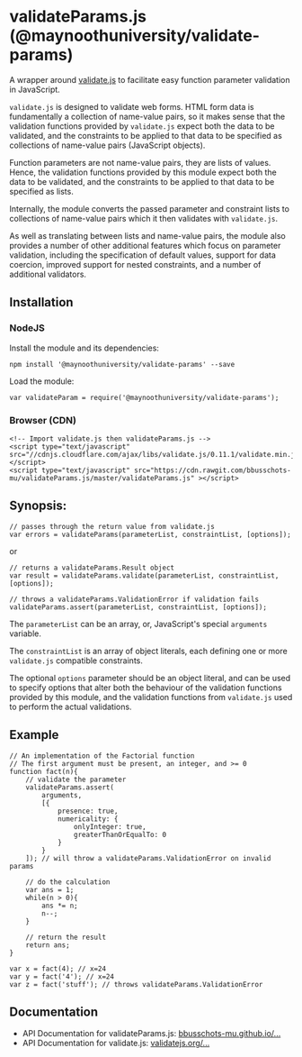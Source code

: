 # validateParams.js (@maynoothuniversity/validate-params)

A wrapper around [validate.js](https://validatejs.org/) to facilitate easy
function parameter validation in JavaScript.

`validate.js` is designed to validate web forms.  HTML form data is
fundamentally a collection of name-value pairs, so it makes sense that the
validation functions provided by `validate.js` expect both the data to be
validated, and the constraints to be applied to that data to be specified as
collections of name-value pairs (JavaScript objects).

Function parameters are not name-value pairs, they are lists of values. Hence,
the validation functions provided by this module expect both the data to be
validated, and the constraints to be applied to that data to be specified as
lists.

Internally, the module converts the passed parameter and constraint lists to
collections of name-value pairs which it then validates with `validate.js`.

As well as translating between lists and name-value pairs, the module also
provides a number of other additional features which focus on parameter
validation, including the specification of default values, support for data
coercion, improved support for nested constraints, and a number of additional
validators.

## Installation

### NodeJS

Install the module and its dependencies:

```
npm install '@maynoothuniversity/validate-params' --save
```

Load the module:

```
var validateParam = require('@maynoothuniversity/validate-params');
```

### Browser (CDN)

```
<!-- Import validate.js then validateParams.js -->
<script type="text/javascript" src="//cdnjs.cloudflare.com/ajax/libs/validate.js/0.11.1/validate.min.js"></script>
<script type="text/javascript" src="https://cdn.rawgit.com/bbusschots-mu/validateParams.js/master/validateParams.js" ></script>
```

## Synopsis:

```
// passes through the return value from validate.js
var errors = validateParams(parameterList, constraintList, [options]);
```

or

```
// returns a validateParams.Result object
var result = validateParams.validate(parameterList, constraintList, [options]);
```

```
// throws a validateParams.ValidationError if validation fails
validateParams.assert(parameterList, constraintList, [options]);
```

The `parameterList` can be an array, or, JavaScript's special `arguments`
variable.

The `constraintList` is an array of object literals, each defining one or more
`validate.js` compatible constraints.

The optional `options` parameter should be an object literal, and can be used
to specify options that alter both the behaviour of the validation functions
provided by this module, and the validation functions from `validate.js` used to
perform the actual validations.

## Example

```
// An implementation of the Factorial function
// The first argument must be present, an integer, and >= 0
function fact(n){
    // validate the parameter
    validateParams.assert(
        arguments,
        [{
            presence: true,
            numericality: {
                onlyInteger: true,
                greaterThanOrEqualTo: 0
            }
        }
    ]); // will throw a validateParams.ValidationError on invalid params
    
    // do the calculation
    var ans = 1;
    while(n > 0){
        ans *= n;
        n--;
    }
    
    // return the result
    return ans;
}

var x = fact(4); // x=24
var y = fact('4'); // x=24
var z = fact('stuff'); // throws validateParams.ValidationError
```

## Documentation

* API Documentation for validateParams.js: [bbusschots-mu.github.io/...](https://bbusschots-mu.github.io/validateParams.js/)
* API Documentation for validate.js: [validatejs.org/...](https://validatejs.org/)